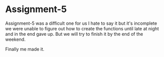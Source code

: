 # Assignment-5
Assignment-5 was a difficult one for us I hate to say it but it's incomplete we were unable to figure out how to create the functions until late at night and in the end gave up. But we will try to finish it by the end of the weekend.


Finally me made it.
